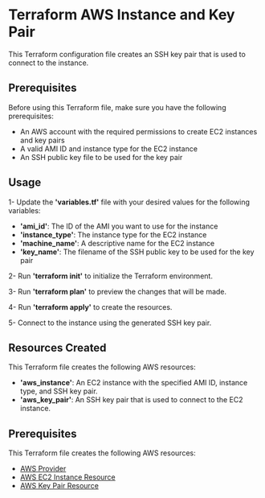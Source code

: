 # Terraform AWS Instance and Key Pair

This Terraform configuration file creates an SSH key pair that is used to connect to the instance.


## Prerequisites

Before using this Terraform file, make sure you have the following prerequisites:

-    An AWS account with the required permissions to create EC2 instances and key pairs
-    A valid AMI ID and instance type for the EC2 instance
-    An SSH public key file to be used for the key pair


## Usage

1-    Update the **'variables.tf'** file with your desired values for the following variables:
-    **'ami_id'**: The ID of the AMI you want to use for the instance
-    **'instance_type'**: The instance type for the EC2 instance
-    **'machine_name'**: A descriptive name for the EC2 instance
-    **'key_name'**: The filename of the SSH public key to be used for the key pair

2-    Run **'terraform init'** to initialize the Terraform environment.

3-    Run **'terraform plan'** to preview the changes that will be made.

4-    Run **'terraform apply'** to create the resources.

5-    Connect to the instance using the generated SSH key pair.



## Resources Created
This Terraform file creates the following AWS resources:

-    **'aws_instance'**: An EC2 instance with the specified AMI ID, instance type, and SSH key pair.
-    **'aws_key_pair'**: An SSH key pair that is used to connect to the EC2 instance.


## Prerequisites

This Terraform file creates the following AWS resources:

-    [AWS Provider](https://registry.terraform.io/providers/hashicorp/aws/latest/docs)
-    [AWS EC2 Instance Resource](https://registry.terraform.io/providers/hashicorp/aws/latest/docs/resources/instance)
-    [AWS Key Pair Resource](https://registry.terraform.io/providers/hashicorp/aws/latest/docs/resources/key_pair)

